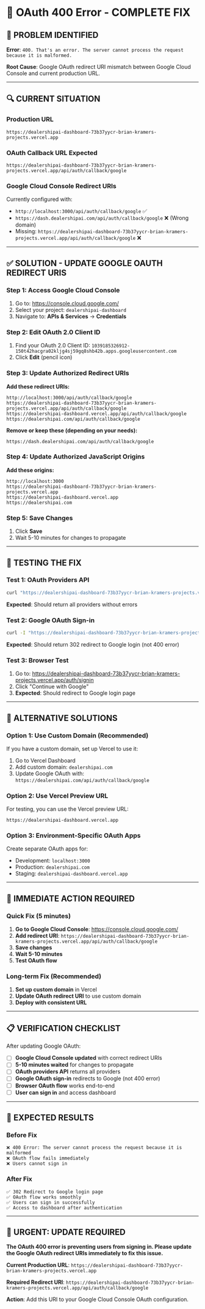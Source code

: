 # 🔧 OAuth 400 Error - COMPLETE FIX

## 🚨 **PROBLEM IDENTIFIED**

**Error**: `400. That's an error. The server cannot process the request because it is malformed.`

**Root Cause**: Google OAuth redirect URI mismatch between Google Cloud Console and current production URL.

---

## 🔍 **CURRENT SITUATION**

### **Production URL**
```
https://dealershipai-dashboard-73b37yycr-brian-kramers-projects.vercel.app
```

### **OAuth Callback URL Expected**
```
https://dealershipai-dashboard-73b37yycr-brian-kramers-projects.vercel.app/api/auth/callback/google
```

### **Google Cloud Console Redirect URIs**
Currently configured with:
- `http://localhost:3000/api/auth/callback/google` ✅
- `https://dash.dealershipai.com/api/auth/callback/google` ❌ (Wrong domain)
- Missing: `https://dealershipai-dashboard-73b37yycr-brian-kramers-projects.vercel.app/api/auth/callback/google` ❌

---

## ✅ **SOLUTION - UPDATE GOOGLE OAUTH REDIRECT URIS**

### **Step 1: Access Google Cloud Console**
1. Go to: https://console.cloud.google.com/
2. Select your project: `dealershipai-dashboard`
3. Navigate to: **APIs & Services** → **Credentials**

### **Step 2: Edit OAuth 2.0 Client ID**
1. Find your OAuth 2.0 Client ID: `1039185326912-150t42hacgra02kljg4sj59gq8shb42b.apps.googleusercontent.com`
2. Click **Edit** (pencil icon)

### **Step 3: Update Authorized Redirect URIs**
**Add these redirect URIs:**
```
http://localhost:3000/api/auth/callback/google
https://dealershipai-dashboard-73b37yycr-brian-kramers-projects.vercel.app/api/auth/callback/google
https://dealershipai-dashboard.vercel.app/api/auth/callback/google
https://dealershipai.com/api/auth/callback/google
```

**Remove or keep these (depending on your needs):**
```
https://dash.dealershipai.com/api/auth/callback/google
```

### **Step 4: Update Authorized JavaScript Origins**
**Add these origins:**
```
http://localhost:3000
https://dealershipai-dashboard-73b37yycr-brian-kramers-projects.vercel.app
https://dealershipai-dashboard.vercel.app
https://dealershipai.com
```

### **Step 5: Save Changes**
1. Click **Save**
2. Wait 5-10 minutes for changes to propagate

---

## 🧪 **TESTING THE FIX**

### **Test 1: OAuth Providers API**
```bash
curl "https://dealershipai-dashboard-73b37yycr-brian-kramers-projects.vercel.app/api/auth/providers"
```
**Expected**: Should return all providers without errors

### **Test 2: Google OAuth Sign-in**
```bash
curl -I "https://dealershipai-dashboard-73b37yycr-brian-kramers-projects.vercel.app/api/auth/signin/google"
```
**Expected**: Should return 302 redirect to Google login (not 400 error)

### **Test 3: Browser Test**
1. Go to: https://dealershipai-dashboard-73b37yycr-brian-kramers-projects.vercel.app/auth/signin
2. Click "Continue with Google"
3. **Expected**: Should redirect to Google login page

---

## 🔧 **ALTERNATIVE SOLUTIONS**

### **Option 1: Use Custom Domain (Recommended)**
If you have a custom domain, set up Vercel to use it:
1. Go to Vercel Dashboard
2. Add custom domain: `dealershipai.com`
3. Update Google OAuth with: `https://dealershipai.com/api/auth/callback/google`

### **Option 2: Use Vercel Preview URL**
For testing, you can use the Vercel preview URL:
```
https://dealershipai-dashboard.vercel.app
```

### **Option 3: Environment-Specific OAuth Apps**
Create separate OAuth apps for:
- Development: `localhost:3000`
- Production: `dealershipai.com`
- Staging: `dealershipai-dashboard.vercel.app`

---

## 🚀 **IMMEDIATE ACTION REQUIRED**

### **Quick Fix (5 minutes)**
1. **Go to Google Cloud Console**: https://console.cloud.google.com/
2. **Add redirect URI**: `https://dealershipai-dashboard-73b37yycr-brian-kramers-projects.vercel.app/api/auth/callback/google`
3. **Save changes**
4. **Wait 5-10 minutes**
5. **Test OAuth flow**

### **Long-term Fix (Recommended)**
1. **Set up custom domain** in Vercel
2. **Update OAuth redirect URI** to use custom domain
3. **Deploy with consistent URL**

---

## 📋 **VERIFICATION CHECKLIST**

After updating Google OAuth:

- [ ] **Google Cloud Console updated** with correct redirect URIs
- [ ] **5-10 minutes waited** for changes to propagate
- [ ] **OAuth providers API** returns all providers
- [ ] **Google OAuth sign-in** redirects to Google (not 400 error)
- [ ] **Browser OAuth flow** works end-to-end
- [ ] **User can sign in** and access dashboard

---

## 🎯 **EXPECTED RESULTS**

### **Before Fix**
```
❌ 400 Error: The server cannot process the request because it is malformed
❌ OAuth flow fails immediately
❌ Users cannot sign in
```

### **After Fix**
```
✅ 302 Redirect to Google login page
✅ OAuth flow works smoothly
✅ Users can sign in successfully
✅ Access to dashboard after authentication
```

---

## 🚨 **URGENT: UPDATE REQUIRED**

**The OAuth 400 error is preventing users from signing in. Please update the Google OAuth redirect URIs immediately to fix this issue.**

**Current Production URL**: `https://dealershipai-dashboard-73b37yycr-brian-kramers-projects.vercel.app`

**Required Redirect URI**: `https://dealershipai-dashboard-73b37yycr-brian-kramers-projects.vercel.app/api/auth/callback/google`

**Action**: Add this URI to your Google Cloud Console OAuth configuration.
